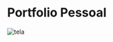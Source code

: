 # Portfolio Pessoal
![tela](https://user-images.githubusercontent.com/112639333/225484012-6a81c312-6630-4f26-a5d6-9ba4fcf9254b.png)
